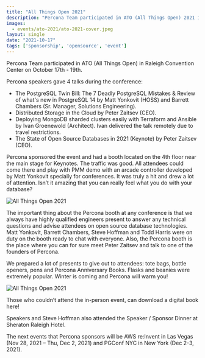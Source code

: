 ```yaml
---
title: "All Things Open 2021"
description: "Percona Team participated in ATO (All Things Open) 2021 in Raleigh Convention Center. The Percona booth is the place where you can meet experts and talk about open source databases, up-to-date IT technologies, Kubernetes and monitoring tools. "
images:
  - events/ato-2021/ato-2021-cover.jpeg
layout: single
date: "2021-10-17"
tags: ['sponsorship', 'opensource', 'event']
---
```


Percona Team participated in ATO (All Things Open) in Raleigh Convention Center on October 17th - 19th.

Percona speakers gave 4 talks during the conference:

* The PostgreSQL Twin Bill:  The 7 Deadly PostgreSQL Mistakes & Review of what's new in PostgreSQL 14 by Matt Yonkovit (HOSS) and Barrett Chambers (Sr. Manager, Solutions Engineering).
* Distributed Storage in the Cloud by Peter Zaitsev (CEO).
* Deploying MongoDB sharded clusters easily with Terraform and Ansible by Ivan Groenewold (Architect). Ivan delivered the talk remotely due to travel restrictions.
* The State of Open Source Databases in 2021 (Keynote) by Peter Zaitsev (CEO).

Percona sponsored the event and had a booth located on the 4th floor near the main stage for  Keynotes. The traffic was good. All attendees could come there and play with PMM demo with an arcade controller developed by Matt Yonkovit specially for conferences. It was truly a hit and drew a lot of attention. Isn’t it amazing that you can really feel what you do with your database?

![All Things Open 2021](/events/ato-2021/ato-2021-collage.jpg)

The important thing about the Percona booth at any conference is that we always have highly qualified engineers present to answer any technical questions and advise attendees on open source database technologies. Matt Yonkovit, Barrett Chambers, Steve Hoffman and Todd Harris were on duty on the booth ready to chat with everyone. Also, the Percona booth is the place where you can for sure meet Peter Zaitsev and talk to one of the founders of Percona. 

We prepared a lot of presents to give out to attendees: tote bags, bottle openers, pens and Percona Anniversary Books. Flasks and beanies were extremely popular. Winter is coming and Percona will warm you! 

![All Things Open 2021](/events/ato-2021/ato-2021-collage-2.jpg)

Those who couldn’t attend the in-person event, can download a digital book here!

Speakers and Steve Hoffman also attended the Speaker / Sponsor Dinner at Sheraton Raleigh Hotel.

The next events that Percona sponsors will be AWS re:Invent in Las Vegas (Nov 28, 2021 – Thu, Dec 2, 2021) and PGConf NYC in New York (Dec 2-3, 2021). 





